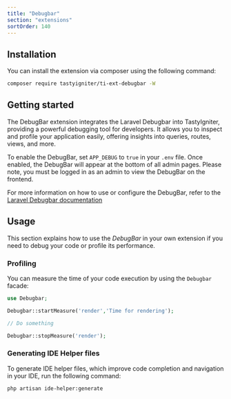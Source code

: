 ```yaml
---
title: "Debugbar"
section: "extensions"
sortOrder: 140
---
```


## Installation

You can install the extension via composer using the following command:

```bash
composer require tastyigniter/ti-ext-debugbar -W
```

## Getting started

The DebugBar extension integrates the Laravel Debugbar into TastyIgniter, providing a powerful debugging tool for developers. It allows you to inspect and profile your application easily, offering insights into queries, routes, views, and more.

To enable the DebugBar, set `APP_DEBUG` to `true` in your `.env` file. Once enabled, the DebugBar will appear at the bottom of all admin pages. Please note, you must be logged in as an admin to view the DebugBar on the frontend.

For more information on how to use or configure the DebugBar, refer to the [Laravel Debugbar documentation](https://github.com/barryvdh/laravel-debugbar)

## Usage

This section explains how to use the _DebugBar_ in your own extension if you need to debug your code or profile its performance.

### Profiling

You can measure the time of your code execution by using the `Debugbar` facade:

```php
use Debugbar;

Debugbar::startMeasure('render','Time for rendering');

// Do something

Debugbar::stopMeasure('render');
```

### Generating IDE Helper files

To generate IDE helper files, which improve code completion and navigation in your IDE, run the following command:

```bash
php artisan ide-helper:generate
```
